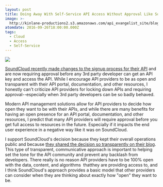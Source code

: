 ```yaml
---
layout: post
title: Doing Away With Self-Service API Access Without Approval Like SoundCloud
image: >-
  http://kinlane-productions2.s3.amazonaws.com/api_evangelist_site/blog/backstage_blog__api_sign_up_changes__soundcloud_developers.png
atomdate: 2016-09-26T18:00:00.000Z
tags:
  - Cloud
  - Access
  - Self-Service
---
```

[![](http://kinlane-productions2.s3.amazonaws.com/api_evangelist_site/blog/backstage_blog__api_sign_up_changes__soundcloud_developers.png)](https://developers.soundcloud.com/blog/api-sign-up-changes)

[SoundCloud recently made changes to the signup process for their API](https://developers.soundcloud.com/blog/api-sign-up-changes) and are now requiring approval before any 3rd party developer can get an API key and access the API. While I encourage API providers to be as open and transparent with their API portal, documentation, and other resources, I honestly can't criticize API providers for locking down APIs and requiring approval--especially when 3rd party developers can be so badly behaved. 

Modern API management solutions allow for API providers to decide how open they want to be with their APIs, and while there are many benefits for having an open presence for an API portal, documentation, and other resources, I predict that many API providers will require approval before you get full access to resources in the future. Especially if it impacts the end user experience in a negative way like it was on SoundCloud.

I support SoundCloud's decision because they kept their overall operations public and because [they shared the decision so transparently on their blog](https://developers.soundcloud.com/blog/api-sign-up-changes). This type of transparent, communicative approach is important to helping set the tone for the API community and prevent any backlash from developers. There really is no reason API providers have to be 100% open with the data, content, and algorithms  thatthey are providing access to, and I think SoundCloud's approach provides a basic model that other providers can consider when they are thinking about exactly how "open" they want to be.